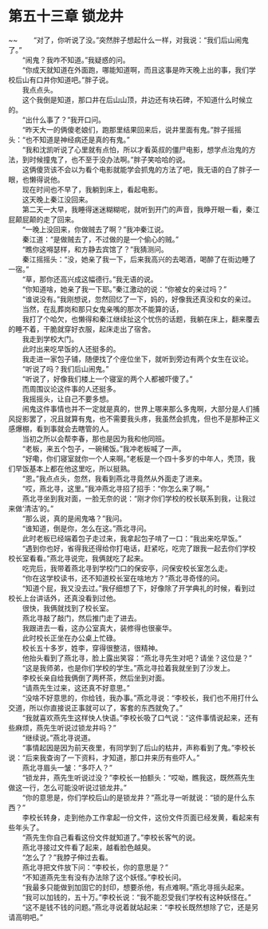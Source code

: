 # 第五十三章 锁龙井

~~
            　　“对了，你听说了没。”突然胖子想起什么一样，对我说：“我们后山闹鬼了。”<br>　　“闹鬼？我咋不知道。”我疑惑的问。<br>　　“你成天就知道在外面跑，哪能知道啊，而且这事是昨天晚上出的事，我们学校后山有口井你知道吧。”胖子说。<br>　　我点点头。<br>　　这个我倒是知道，那口井在后山山顶，井边还有块石碑，不知道什么时候立的。<br>　　“出什么事了？”我开口问。<br>　　“昨天大一的俩傻老娘们，跑那里结果回来后，说井里面有鬼。”胖子摇摇头：“也不知道是神经病还是真的有鬼。”<br>　　“我和沈凯听说了心里就有点怕，所以才看英叔的僵尸电影，想学点治鬼的方法，到时候撞鬼了，也不至于没办法啊。”胖子笑哈哈的说。<br>　　这俩傻货该不会以为看个电影就能学会抓鬼的方法了吧，我无语的白了胖子一眼，也懒得说他。<br>　　现在时间也不早了，我躺到床上，看起电影。<br>　　这天晚上秦江没回来。<br>　　第二天一大早，我睡得迷迷糊糊呢，就听到开门的声音，我睁开眼一看，秦江屁颠屁颠的走了回来。<br>　　“一晚上没回来，你做贼去了啊？”我冲秦江说。<br>　　秦江道：“是做贼去了，不过做的是一个偷心的贼。”<br>　　“瞧你这嘚瑟样，和方静去宾馆了？”我猜测问。<br>　　秦江摇摇头：“没，她亲了我一下，后来我高兴的去喝酒，喝醉了在街边睡了一宿。”<br>　　“草，那你还高兴成这幅德行。”我无语的说。<br>　　“你知道啥，她亲了我一下耶。”秦江激动的说：“你被女的亲过吗？”<br>　　“谁说没有。”我刚想说，忽然回忆了一下，妈的，好像我还真没和女的亲过。<br>　　当然，在乱葬岗和那只女鬼亲嘴的那次不能算的话，<br>　　我打了个哈欠，也懒得和秦江继续扯这个忧伤的话题，我躺在床上，翻来覆去的睡不着，干脆就穿好衣服，起床走出了宿舍。<br>　　我走到学校大门。<br>　　此时出来吃早饭的人还挺多的。<br>　　我走进一家包子铺，随便找了个座位坐下，就听到旁边有两个女生在议论。<br>　　“听说了吗？我们后山闹鬼。”<br>　　“听说了，好像我们楼上一个寝室的两个人都被吓傻了。”<br>　　而周围议论这件事的人还挺多。<br>　　我摇摇头，让自己不要多想。<br>　　闹鬼这件事情也并不一定就是真的，世界上哪来那么多鬼啊，大部分是人们捕风捉影罢了，况且就算有鬼，也不需要我头疼，我虽然会抓鬼，但也不是那种正义感爆棚，看到事就会去瞎管的人。<br>　　当初之所以会帮李春，那也是因为我和他同班。<br>　　“老板，来五个包子，一碗稀饭。”我冲老板喊了一声。<br>　　“好嘞，你们寝室就你一个人来啊。”老板是一个四十多岁的中年人，秃顶，我们早饭基本上都在他这里吃，所以挺熟。<br>　　“恩。”我点点头，忽然，我看到燕北寻竟然从外面走了进来。<br>　　“哎，燕北寻，这里。”我冲燕北寻招了招手：“你怎么来了啊。”<br>　　燕北寻坐到我对面，一脸无奈的说：“刚才你们学校的校长联系到我，让我过来做‘清洁’的。”<br>　　“那么说，真的是闹鬼咯？”我问。<br>　　“谁知道，倒是你，怎么在这。”燕北寻问。<br>　　此时老板已经端着包子走过来，我拿起包子啃了一口：“我出来吃早饭。”<br>　　“遇到你也好，省得我还得给你打电话，赶紧吃，吃完了跟我一起去你们学校校长室看看。”燕北寻说完，我俩就吃了起来。<br>　　吃完后，我带着燕北寻到学校门口的保安亭，问保安校长室怎么走。<br>　　“你在这学校读书，还不知道校长室在啥地方？”燕北寻奇怪的问。<br>　　“知道个屁，我又没去过。”我仔细想了下，好像除了开学典礼的时候，看到过校长上台讲话外，还真没看到过他。<br>　　很快，我俩就找到了校长室。<br>　　燕北寻敲了敲门，然后推门走了进去。<br>　　我跟进去一看，这办公室真大，装修得也很豪华。<br>　　此时校长正坐在办公桌上忙碌。<br>　　校长五十多岁，姓李，穿得很整洁，很精神。<br>　　他抬头看到了燕北寻，脸上露出笑容：“燕北寻先生对吧？请坐？这位是？”<br>　　“这是我师弟，也是你们学校的学生。”燕北寻拉着我就坐到了沙发上。<br>　　李校长亲自给我俩倒了两杯茶，然后坐到对面。<br>　　“请燕先生过来，这还真不好意思。”<br>　　“没啥不好意思的，你给钱，我办事。”燕北寻说：“李校长，我们也不用打什么交道，所以你直接说正事就可以了，客套的东西就免了。”<br>　　“我就喜欢燕先生这样快人快语。”李校长吸了口气说：“这件事情说起来，还有些麻烦，燕先生听说过锁龙井吗？”<br>　　“继续说。”燕北寻说道。<br>　　“事情起因是因为前天夜里，有同学到了后山的枯井，声称看到了鬼。”李校长说：“后来我查询了一下资料，才知道，那口井来历有些吓人。”<br>　　燕北寻眉头一皱：“多吓人？”<br>　　“锁龙井，燕先生听说过没？”李校长一拍额头：“哎呦，瞧我这，既然燕先生做这一行，怎么可能没听说过锁龙井。”<br>　　“你的意思是，你们学校后山的是锁龙井？”燕北寻一听就说：“锁的是什么东西？”<br>　　李校长转身，走到他办工作拿起一份文件，这份文件页面已经发黄，看起来有些年头了。<br>　　“燕先生你自己看看这份文件就知道了。”李校长客气的说。<br>　　燕北寻接过文件看了起来，越看脸色越臭。<br>　　“怎么了？”我脖子伸过去看。<br>　　燕北寻把文件放下问：“李校长，你的意思是？”<br>　　“不知道燕先生有没有办法除了这个妖怪。”李校长问。<br>　　“我最多只能做到加固它的封印，想要杀他，有点难啊。”燕北寻摇头起来。<br>　　“我可以加钱的，五十万。”李校长说：“我不能忍受我们学校有这种妖怪在。”<br>　　“这不是钱不钱的问题。”燕北寻说着就站起来：“李校长既然想除了它，还是另请高明吧。”<br>　　
	